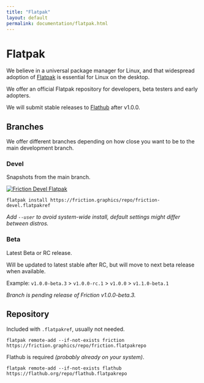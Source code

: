 ```yaml
---
title: "Flatpak"
layout: default
permalink: documentation/flatpak.html
---
```


# Flatpak

We believe in a universal package manager for Linux, and that widespread adoption of [Flatpak](https://flatpak.org) is essential for Linux on the desktop.

We offer an official Flatpak repository for developers, beta testers and early adopters.

We will submit stable releases to [Flathub](https://flathub.org) after v1.0.0.

## Branches

We offer different branches depending on how close you want to be to the main development branch.

### Devel

Snapshots from the main branch.

[![Friction Devel Flatpak](https://friction.graphics/assets/flatpak.svg)](https://friction.graphics/repo/friction-devel.flatpakref)

```
flatpak install https://friction.graphics/repo/friction-devel.flatpakref
```
*Add `--user` to avoid system-wide install, default settings might differ between distros.*

### Beta

Latest Beta or RC release.

Will be updated to latest stable after RC, but will move to next beta release when available.

Example: `v1.0.0-beta.3` > `v1.0.0-rc.1` > `v1.0.0` > `v1.1.0-beta.1`


*Branch is pending release of Friction v1.0.0-beta.3.*

## Repository

Included with `.flatpakref`, usually not needed.

```
flatpak remote-add --if-not-exists friction https://friction.graphics/repo/friction.flatpakrepo
```

Flathub is required *(probably already on your system)*.

```
flatpak remote-add --if-not-exists flathub https://flathub.org/repo/flathub.flatpakrepo
```

